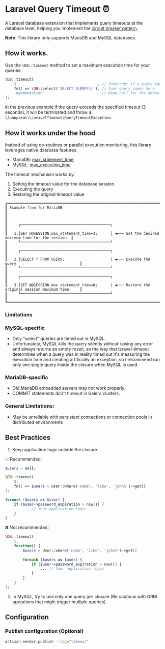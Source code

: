 # Laravel Query Timeout ⏰

A Laravel database extension that implements query timeouts at the database level, helping you implement the [circuit breaker pattern](https://en.wikipedia.org/wiki/Circuit_breaker_design_pattern).

**Note**: This library only supports MariaDB and MySQL databases.


## How it works.

Use the `\DB::timeout` method to set a maximum execution time for your queries:

```PHP
\DB::timeout(
    3                                     , // Interrupt if a query takes more than 3 seconds
    fn() => \DB::select('SELECT SLEEP(4)'), // Your query comes here
    'myconnection'                          // Keep null for the default connection
);
```

In the previous example if the query exceeds the specified timeout (3 seconds), it will be terminated and throw a `\Juanparati\LaravelTimeout\QueryTimeoutException`.


## How it works under the hood

Instead of using co-routines or parallel execution monitoring, this library leverages native database features:
- MariaDB: [max_statement_time](https://mariadb.com/docs/server/ha-and-performance/optimization-and-tuning/system-variables/server-system-variables#max_statement_time)
- MySQL: [max_execution_time](https://dev.mysql.com/doc/refman/8.4/en/optimizer-hints.html#optimizer-hints-execution-time)

The timeout mechanism works by:
1. Setting the timeout value for the database session
2. Executing the query
3. Restoring the original timeout value

```
╔════════════════════════════════════════════════════════════════════════════════════════════════════╗
║ Example flow for MariaDB                                                                           ║
║                                                                                                    ║
║     ┌─────────────────────────────────────────┐                                                    ║
║   1.│SET @@SESSION.max_statement_time=3;      │ ◀─── Set the desired maximum time for the session  ║
║     └─────────────────────────────────────────┘                                                    ║
║     ┌─────────────────────────────────────────┐                                                    ║
║   2.│SELECT * FROM USERS;                     │ ◀─── Execute the query                             ║
║     └─────────────────────────────────────────┘                                                    ║
║     ┌─────────────────────────────────────────┐                                                    ║
║   3.│SET @@SESSION.max_statement_time=0;      │ ◀─── Restore the original session maximum time     ║
║     └─────────────────────────────────────────┘                                                    ║
╚════════════════════════════════════════════════════════════════════════════════════════════════════╝
```

### Limitations

### MySQL-specific

- Only "select" queries are timed out in MySQL.
- Unfortunately, MySQL kills the query silently without raising any error and always returns an empty result, so the way that laravel-timeout determines when a query was in reality timed out it's measuring the execution time and creating artificially an exception, so I recommend run only one single query inside the closure when MySQL is used.


### MariaDB-specific

- Old MariaDB embedded servers may not work properly.
- COMMIT statements don't timeout in Galera clusters.


### General Limitations:

- May be unreliable with persistent connections or connection pools in distributed environments


## Best Practices

1. Keep application logic outside the closure.

✅ Recommended:

```PHP
$users = null;

\DB::timeout(
    5, 
    fn() => $users = User::where('name', 'like', 'john%')->get()   
);

foreach ($users as $user) {
    if ($user->password_expiration > now()) {
        ... // Your application logic
    }
}
```

❌ Not recommended:

```PHP
\DB::timeout(
    5, 
    function() {
        $users = User::where('name', 'like', 'john%')->get()
        
        foreach ($users as $user) {
            if ($user->password_expiration > now()) {
                ... // Your application logic
            }
        }
    }   
);
```

2. In MySQL, try to use only one query per closure (Be cautious with ORM operations that might trigger multiple queries).


## Configuration

### Publish configuration (Optional)

```BASH
artisan vendor:publish --tag="timeout"
```
